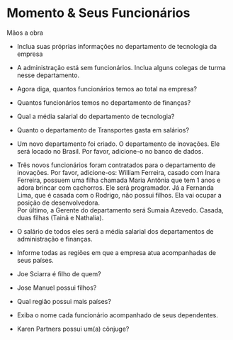 # Momento & Seus Funcionários

Mãos a obra
* Inclua suas próprias informações no departamento de tecnologia da empresa

* A administração está sem funcionários. Inclua alguns colegas de turma nesse departamento. 

* Agora diga, quantos funcionários temos ao total na empresa?

* Quantos funcionários temos no departamento de finanças?

* Qual a média salarial do departamento de tecnologia?

* Quanto o departamento de Transportes gasta em salários?

* Um novo departamento foi criado. O departamento de inovações. 
Ele será locado no Brasil. Por favor, adicione-o no banco de dados.

* Três novos funcionários foram contratados para o departamento de inovações. 
Por favor, adicione-os: William Ferreira, casado com Inara Ferreira, 
possuem uma filha chamada Maria Antônia que tem 1 anos e adora brincar com cachorros. 
Ele será programador.
Já a Fernanda Lima, que é casada com o Rodrigo, não possui filhos. 
Ela vai ocupar a posição de desenvolvedora.  
Por último, a Gerente do departamento será Sumaia Azevedo. 
Casada, duas filhas (Tainã e Nathalia).

* O salário de todos eles será a média salarial dos departamentos de administração e finanças.

* Informe todas as regiões em que a empresa atua acompanhadas de seus países.

* Joe Sciarra é filho de quem?

* Jose Manuel possui filhos?

* Qual região possui mais países?

* Exiba o nome cada funcionário acompanhado de seus dependentes.

* Karen Partners possui um(a) cônjuge?